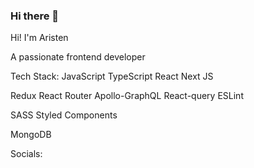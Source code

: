 ### Hi there 👋

Hi! I'm Aristen

A passionate frontend developer

Tech Stack:
JavaScript TypeScript React Next JS

Redux React Router Apollo-GraphQL React-query ESLint

SASS Styled Components

MongoDB

Socials:
